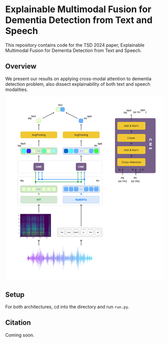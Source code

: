 # Explainable Multimodal Fusion for Dementia Detection from Text and Speech

This repository contains code for the TSD 2024 paper, Explainable Multimodal Fusion for Dementia Detection from Text and Speech.

## Overview

We present our results on applying cross-modal attention to dementia detection problem, also dissect explainability of both text and speech modalities. 

<p align="center">
<img src="images/multimodal-arch.png" width=500></img>
</p>


## Setup
For both architectures, cd into the directory and run `run.py`.


## Citation

Coming soon.


